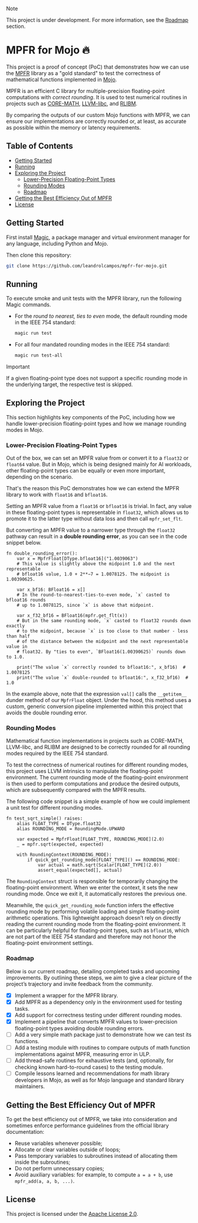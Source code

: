 > [!NOTE]
> This project is under development. For more information, see the [Roadmap](#roadmap) section.

# MPFR for Mojo 🔥

This project is a proof of concept (PoC) that demonstrates how we can use the [MPFR](https://www.mpfr.org/) library as a "gold standard" to test the correctness of mathematical functions implemented in [Mojo](https://www.modular.com/mojo).

MPFR is an efficient C library for multiple-precision floating-point computations with _correct rounding_. It is used to test numerical routines in projects such as [CORE-MATH](https://core-math.gitlabpages.inria.fr/), [LLVM-libc](https://libc.llvm.org/index.html), and [RLIBM](https://people.cs.rutgers.edu/~sn349/rlibm/).

By comparing the outputs of our custom Mojo functions with MPFR, we can ensure our implementations are correctly rounded or, at least, as accurate as possible within the memory or latency requirements.

## Table of Contents

- [Getting Started](#getting-started)
- [Running](#running)
- [Exploring the Project](#exploring-the-project)
  * [Lower-Precision Floating-Point Types](#lower-precision-floating-point-types)
  * [Rounding Modes](#rounding-modes)
  * [Roadmap](#roadmap)
- [Getting the Best Efficiency Out of MPFR](#getting-the-best-efficiency-out-of-mpfr)
- [License](#license)

## Getting Started

First install [Magic](https://docs.modular.com/magic/#install-magic), a package manager and virtual environment manager for any language, including Python and Mojo.

Then clone this repository:

```bash
git clone https://github.com/leandrolcampos/mpfr-for-mojo.git
```

## Running

To execute smoke and unit tests with the MPFR library, run the following Magic commands.

- For the _round to nearest, ties to even_ mode, the default rounding mode in the IEEE 754 standard:

    ```bash
    magic run test
    ```

- For all four mandated rounding modes in the IEEE 754 standard:

    ```bash
    magic run test-all
    ```

> [!IMPORTANT]
> If a given floating-point type does not support a specific rounding mode in the underlying target, the respective test is skipped.

## Exploring the Project

This section highlights key components of the PoC, including how we handle lower-precision floating-point types and how we manage rounding modes in Mojo.

### Lower-Precision Floating-Point Types

Out of the box, we can set an MPFR value from or convert it to a `float32` or `float64` value. But in Mojo, which is being designed mainly for AI workloads, other floating-point types can be equally or even more important, depending on the scenario.

That's the reason this PoC demonstrates how we can extend the MPFR library to work with `float16` and `bfloat16`.

Setting an MPFR value from a `float16` or `bfloat16` is trivial. In fact, any value in these floating-point types is representable in `float32`, which allows us to promote it to the latter type without data loss and then call `mpfr_set_flt`.

But converting an MPFR value to a narrower type through the `float32` pathway can result in a **double rounding error**, as you can see in the code snippet below.

```mojo
fn double_rounding_error():
    var x = MpfrFloat[DType.bfloat16]("1.0039063")
    # This value is slightly above the midpoint 1.0 and the next representable
    # bfloat16 value, 1.0 + 2**−7 = 1.0078125. The midpoint is 1.00390625.

    var x_bf16: BFloat16 = x[]
    # In the round-to-nearest-ties-to-even mode, `x` casted to bfloat16 rounds
    # up to 1.0078125, since `x` is above that midpoint.

    var x_f32_bf16 = BFloat16(mpfr.get_flt(x))
    # But in the same rounding mode, `x` casted to float32 rounds down exactly
    # to the midpoint, because `x` is too close to that number - less than half
    # of the distance between the midpoint and the next representable value in
    # float32. By "ties to even", `BFloat16(1.00390625)` rounds down to 1.0.

    print("The value `x` correctly rounded to bfloat16:", x_bf16)  # 1.0078125
    print("The value `x` double-rounded to bfloat16:", x_f32_bf16)  # 1.0
```

In the example above, note that the expression `val[]` calls the `__getitem__` dunder method of our `MpfrFloat` object. Under the hood, this method uses a custom, generic conversion pipeline implemented within this project that avoids the double rounding error.

### Rounding Modes

Mathematical function implementations in projects such as CORE-MATH, LLVM-libc, and RLIBM are designed to be correctly rounded for all rounding modes required by the IEEE 754 standard.

To test the correctness of numerical routines for different rounding modes, this project uses LLVM intrinsics to manipulate the floating-point environment. The current rounding mode of the floating-point environment is then used to perform computations and produce the desired outputs, which are subsequently compared with the MPFR results.

The following code snippet is a simple example of how we could implement a unit test for different rounding modes.

```mojo
fn test_sqrt_simple() raises:
    alias FLOAT_TYPE = DType.float32
    alias ROUNDING_MODE = RoundingMode.UPWARD

    var expected = MpfrFloat[FLOAT_TYPE, ROUNDING_MODE](2.0)
    _ = mpfr.sqrt(expected, expected)

    with RoundingContext(ROUNDING_MODE):
        if quick_get_rounding_mode[FLOAT_TYPE]() == ROUNDING_MODE:
            var actual = math.sqrt(Scalar[FLOAT_TYPE](2.0))
            assert_equal(expected[], actual)
```

The `RoundingContext` struct is responsible for temporarily changing the floating-point environment. When we enter the context, it sets the new rounding mode. Once we exit it, it automatically restores the previous one.

Meanwhile, the `quick_get_rounding_mode` function infers the effective rounding mode by performing volatile loading and simple floating-point arithmetic operations. This lightweight approach doesn’t rely on directly reading the current rounding mode from the floating-point environment. It can be particularly helpful for floating-point types, such as `bfloat16`, which are not part of the IEEE 754 standard and therefore may not honor the floating-point environment settings.

### Roadmap

Below is our current roadmap, detailing completed tasks and upcoming improvements. By outlining these steps, we aim to give a clear picture of the project’s trajectory and invite feedback from the community.

- [x] Implement a wrapper for the MPFR library.
- [x] Add MPFR as a dependency only in the environment used for testing tasks.
- [x] Add support for correctness testing under different rounding modes.
- [x] Implement a pipeline that converts MPFR values to lower-precision floating-point types avoiding double rounding errors.
- [ ] Add a very simple math package just to demonstrate how we can test its functions.
- [ ] Add a testing module with routines to compare outputs of math function implementations against MPFR, measuring error in ULP.
- [ ] Add thread-safe routines for exhaustive tests (and, optionally, for checking known hard-to-round cases) to the testing module.
- [ ] Compile lessons learned and recommendations for math library developers in Mojo, as well as for Mojo language and standard library maintainers.

## Getting the Best Efficiency Out of MPFR

To get the best efficiency out of MPFR, we take into consideration and sometimes enforce performance guidelines from the official library documentation:

- Reuse variables whenever possible;
- Allocate or clear variables outside of loops;
- Pass temporary variables to subroutines instead of allocating them inside the subroutines;
- Do not perform unnecessary copies;
- Avoid auxiliary variables: for example, to compute `a = a + b`, use `mpfr_add(a, a, b, ...)`.

## License

This project is licensed under the [Apache License 2.0](LICENSE). 
